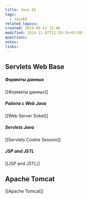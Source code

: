 ```yaml
---
title: Java EE
tags:
  - JavaEE
related_topics: 
created: 2024-09-11 12:46
modified: 2024-11-07T12:39:16+03:00
questions: 
notes: 
links: 
---
```


## Servlets Web Base 
##### Форматы данных
[[Форматы данных]]
##### Работа с Web Java
[[Web Server Soket]]
##### Servlets Java
[[Servlets Cookie Session]]
##### JSP and JSTL
[[JSP and JSTL]]

## Apache Tomcat
[[Apache Tomcat]]

